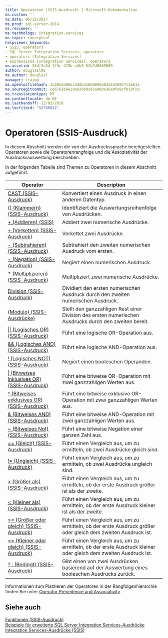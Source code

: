 ```yaml
---
title: Operatoren (SSIS-Ausdruck) | Microsoft-Dokumentation
ms.custom: ''
ms.date: 06/13/2017
ms.prod: sql-server-2014
ms.reviewer: ''
ms.technology: integration-services
ms.topic: conceptual
helpviewer_keywords:
- SSIS, operators
- SQL Server Integration Services, operators
- operators [Integration Services]
- expressions [Integration Services], operators
ms.assetid: 33df3a3d-1f5c-429b-a3b9-52b7d8689089
author: douglaslMS
ms.author: douglasl
manager: craigg
ms.openlocfilehash: 1cb952d965c2ddb316b0890a03e2d10947c2e61a
ms.sourcegitcommit: ceb7e1b9e29e02bb0c6ca400a36e0fa9cf010fca
ms.translationtype: MT
ms.contentlocale: de-DE
ms.lasthandoff: 12/03/2018
ms.locfileid: "52766832"
---
```

# <a name="operators-ssis-expression"></a>Operatoren (SSIS-Ausdruck)
  In diesem Abschnitt werden die von der Ausdruckssprache bereitgestellten Operatoren sowie die Operatorenrangfolge und die Assoziativität der Ausdrucksauswertung beschrieben.  
  
 In der folgenden Tabelle sind Themen zu Operatoren in diesem Abschnitt aufgeführt.  
  
|Operator|Description|  
|--------------|-----------------|  
|[CAST &#40;SSIS-Ausdruck&#41;](cast-ssis-expression.md)|Konvertiert einen Ausdruck in einen anderen Datentyp.|  
|[&#40;&#41; &#40;Klammern&#41; &#40;SSIS-Ausdruck&#41;](parentheses-ssis-expression.md)|Identifiziert die Auswertungsreihenfolge von Ausdrücken.|  
|[+ &#40;Addieren&#41; &#40;SSIS&#41;](add-ssis.md)|Addiert zwei numerische Ausdrücke.|  
|[+ &#40;Verketten&#41; &#40;SSIS-Ausdruck&#41;](concatenate-ssis-expression.md)|Verkettet zwei Ausdrücke.|  
|[- &#40;Subtrahieren&#41; &#40;SSIS-Ausdruck&#41;](subtract-ssis-expression.md)|Subtrahiert den zweiten numerischen Ausdruck vom ersten.|  
|[- &#40;Negation&#41; &#40;SSIS-Ausdruck&#41;](negate-ssis-expression.md)|Negiert einen numerischen Ausdruck.|  
|[&#42; &#40;Multiplizieren&#41; &#40;SSIS-Ausdruck&#41;](multiply-ssis-expression.md)|Multipliziert zwei numerische Ausdrücke.|  
|[Division &#40;SSIS-Ausdruck&#41;](divide-ssis-expression.md)|Dividiert den ersten numerischen Ausdruck durch den zweiten numerischen Ausdruck.|  
|[&#40;Modulo&#41; &#40;SSIS-Ausdrücke&#41;](modulo-ssis-expression.md)|Stellt den ganzzahligen Rest einer Division des ersten numerischen Ausdrucks durch den zweiten bereit.|  
|[&#124;&#124; &#40;Logisches OR&#41; &#40;SSIS-Ausdruck&#41;](logical-or-ssis-expression.md)|Führt eine logische OR-Operation aus.|  
|[&& &#40;Logisches AND&#41; &#40;SSIS-Ausdruck&#41;](logical-and-ssis-expression.md)|Führt eine logische AND-Operation aus.|  
|[\! &#40;Logisches NOT&#41; &#40;SSIS-Ausdruck&#41;](logical-not-ssis-expression.md)|Negiert einen booleschen Operanden.|  
|[&#124; &#40;Bitweises inklusives OR&#41; &#40;SSIS-Ausdruck&#41;](bitwise-inclusive-or-ssis-expression.md)|Führt eine bitweise OR-Operation mit zwei ganzzahligen Werten aus.|  
|[^ &#40;Bitweises exklusives OR&#41; &#40;SSIS-Ausdruck&#41;](bitwise-exclusive-or-ssis-expression.md)|Führt eine bitweise exklusive OR-Operation mit zwei ganzzahligen Werten aus.|  
|[& &#40;Bitweises AND&#41; &#40;SSIS-Ausdruck&#41;](bitwise-and-ssis-expression.md)|Führt eine bitweise AND-Operation mit zwei ganzzahligen Werten aus.|  
|[~ &#40;Bitweises Not&#41; &#40;SSIS-Ausdruck&#41;](bitwise-not-ssis-expression.md)|Führt eine bitweise Negation einer ganzen Zahl aus.|  
|[== &#40;Gleich&#41; &#40;SSIS-Ausdruck&#41;](equal-ssis-expression.md)|Führt einen Vergleich aus, um zu ermitteln, ob zwei Ausdrücke gleich sind.|  
|[\!= &#40;Ungleich&#41; &#40;SSIS-Ausdruck&#41;](unequal-ssis-expression.md)|Führt einen Vergleich aus, um zu ermitteln, ob zwei Ausdrücke ungleich sind.|  
|[&#62; &#40;Größer als&#41; &#40;SSIS-Ausdruck&#41;](greater-than-ssis-expression.md)|Führt einen Vergleich aus, um zu ermitteln, ob der erste Ausdruck größer ist als der zweite.|  
|[&#60; &#40;Kleiner als&#41; &#40;SSIS-Ausdruck&#41;](less-than-ssis-expression.md)|Führt einen Vergleich aus, um zu ermitteln, ob der erste Ausdruck kleiner ist als der zweite.|  
|[&#62;= &#40;Größer oder gleich&#41; &#40;SSIS-Ausdruck&#41;](greater-than-or-equal-to-ssis-expression.md)|Führt einen Vergleich aus, um zu ermitteln, ob der erste Ausdruck größer oder gleich dem zweiten Ausdruck ist.|  
|[&#60;= &#40;Kleiner oder gleich&#41; &#40;SSIS-Ausdruck&#41;](less-than-or-equal-to-ssis-expression.md)|Führt einen Vergleich aus, um zu ermitteln, ob der erste Ausdruck kleiner oder gleich dem zweiten Ausdruck ist.|  
|[? : &#40;Bedingt&#41; &#40;SSIS-Ausdruck&#41;](conditional-ssis-expression.md)|Gibt einen von zwei Ausdrücken basierend auf der Auswertung eines booleschen Ausdrucks zurück.|  
  
 Informationen zum Platzieren der Operatoren in der Rangfolgenhierarchie finden Sie unter [Operator Precedence and Associativity](operator-precedence-and-associativity.md).  
  
## <a name="see-also"></a>Siehe auch  
 [Funktionen &#40;SSIS-Ausdruck&#41;](functions-ssis-expression.md)   
 [Beispiele für erweiterte SQL Server Integration Services-Ausdrücke](examples-of-advanced-integration-services-expressions.md)   
 [Integration Services-Ausdrücke &#40;SSIS&#41;](integration-services-ssis-expressions.md)  
  
  
